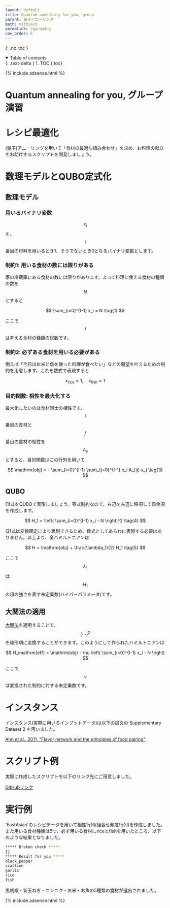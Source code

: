 ```yaml
---
layout: default
title: Quantum annealing for you, group
parent: 量子アニーリング
math: mathjax3
permalink: /qa/qa4ug
nav_order: 6
---
```


{: .no_toc }

<details open markdown="block">
  <summary>
    Table of contents
  </summary>
  {: .text-delta }
1. TOC
{:toc}
</details>

{% include adsense.html %}

# Quantum annealing for you, グループ演習

# レシピ最適化

(量子)アニーリングを用いて「食材の最適な組み合わせ」を求め、お料理の献立をお助けするスクリプトを開発しましょう。

# 数理モデルとQUBO定式化

## 数理モデル

### 用いるバイナリ変数

$$x_i$$を、$$i$$番目の材料を用いるとき1、そうでないとき0となるバイナリ変数とします。

### 制約1: 用いる食材の数には限りがある

家の冷蔵庫にある食材の数には限りがあります。よって料理に使える食材の種類の数を$$N$$とすると

$$
 \sum_{i=0}^{I-1} x_i 
 = N \tag{1}
$$

ここで$$I$$は考える食材の種類の総数です。

### 制約2: 必ずある食材を用いる必要がある

例えば「今日はお米と魚を使った料理が食べたい」などの願望を叶えるための制約を用意します。これを数式で表現すると

$$
 x_\mathrm{rice} = 1, \quad x_\mathrm{fish} = 1 \tag{2}
$$

### 目的関数: 相性を最大化する

最大化したいのは食材同士の相性です。$$i$$番目の食材と$$j$$番目の食材の相性を$$A_{ij}$$とすると、目的関数はこの行列を用いて

$$
 \mathrm{obj} = - \sum_{i=0}^{I-1} \sum_{j=0}^{I-1} x_i A_{ij} x_j \tag{3}
$$

## QUBO

(1)式をQUBOで表現しましょう。等式制約なので、右辺を左辺に移項して罰金項を作成します。

$$
 H_1 = \left( \sum_{i=0}^{I-1} x_i - N \right)^2 \tag{4}
$$

(2)式は変数固定により表現できるため、数式としてあらわに表現する必要はありません。以上より、全ハミルトニアンは

$$
 H = \mathrm{obj} + \frac{\lambda_1}{2} H_1 \tag{5}
$$

ここで$$\lambda_1$$は$$H_1$$の項の強さを表す未定乗数(ハイパーパラメータ)です。

## 大関法の適用

[大関法](/mo/ohzeki.md)を適用することで、$$(\cdots)^2$$を線形項に変換することができます。このようにして作られたハミルトニアンは

$$
 H_\mathrm{eff} 
 = \mathrm{obj} - \nu \left( \sum_{i=0}^{I-1} x_i - N \right)
$$

ここで$$\nu$$は変換された制約に対する未定乗数です。

# インスタンス

インスタンス(実際に用いるインプットデータ)は以下の論文の Supplementary Dataset 2 を用いました。

[Ahn et al., 2011, "Flavor network and the principles of food pairing"](https://www.nature.com/articles/srep00196)

# スクリプト例

実際に作成したスクリプトを以下のリンク先にご用意しました。

[GitHubリンク](https://github.com/github-nakasho/qa4u_qooking)

# 実行例

'EastAsian'のレシピデータを用いて相性行列(組合せ頻度行列)を作成しました。また用いる食材種類は5つ、必ず用いる食材にriceとfishを用いたところ、以下のような結果となりました。

```bash
***** Broken check *****
{}
***** Result for you *****
black_pepper
scallion
garlic
rice
fish
```

黒胡椒・新玉ねぎ・ニンニク・お米・お魚の5種類の食材が選出されました。

{% include adsense.html %}

